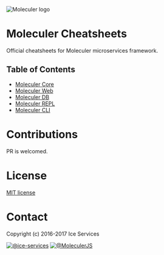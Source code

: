 ![Moleculer logo](http://moleculer.services/images/banner.png)

# Moleculer Cheatsheets
Official cheatsheets for Moleculer microservices framework.

## Table of Contents

- [Moleculer Core](moleculer.js)
- [Moleculer Web](moleculer-web.js)
- [Moleculer DB](moleculer-db.js)
- [Moleculer REPL](moleculer-repl.sh)
- [Moleculer CLI](moleculer-cli.sh)

# Contributions
PR is welcomed.

# License
[MIT license](https://tldrlegal.com/license/mit-license)

# Contact
Copyright (c) 2016-2017 Ice Services

[![@ice-services](https://img.shields.io/badge/github-ice--services-green.svg)](https://github.com/ice-services) [![@MoleculerJS](https://img.shields.io/badge/twitter-MoleculerJS-blue.svg)](https://twitter.com/MoleculerJS)
